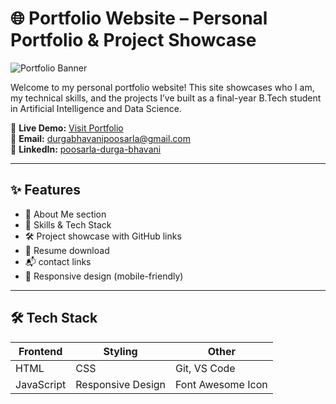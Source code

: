 # 🌐 Portfolio Website – Personal Portfolio & Project Showcase

![Portfolio Banner](https://img.shields.io/badge/Poosarla%20Durga%20Bhavani-Personal%20Portfolio-blueviolet?style=for-the-badge)

Welcome to my personal portfolio website! This site showcases who I am, my technical skills, and the projects I’ve built as a final-year B.Tech student in Artificial Intelligence and Data Science.

🔗 **Live Demo:** [Visit Portfolio]( https://durgabhavani25.github.io/Portfolio/)  
📧 **Email:** durgabhavanipoosarla@gmail.com  
🔗 **LinkedIn:** [poosarla-durga-bhavani](https://linkedin.com/in/poosarla-durga-bhavani-4362aa26a)

---

## ✨ Features

- 💼 About Me section
- 🧠 Skills & Tech Stack
- 🛠 Project showcase with GitHub links
- 📝 Resume download
- 📬 contact links
- 🌙 Responsive design (mobile-friendly)

---

## 🛠 Tech Stack

| Frontend | Styling | Other |
|----------|---------|-------|
| HTML     | CSS     | Git, VS Code |
| JavaScript | Responsive Design | Font Awesome Icon



